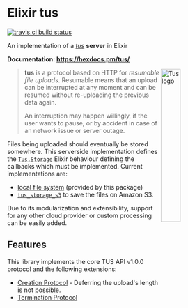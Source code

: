 # Elixir tus

[![travis.ci build status](https://img.shields.io/travis/jpscaletti/tus.svg?style=flat)](https://travis-ci.org/jpscaletti/tus)

An implementation of a *[tus](https://tus.io/)* **server** in Elixir

**Documentation: https://hexdocs.pm/tus/**

<img alt="Tus logo" src="https://github.com/tus/tus.io/blob/master/assets/img/tus1.png?raw=true" width="30%" align="right" />

> **tus** is a protocol based on HTTP for *resumable file uploads*. Resumable
> means that an upload can be interrupted at any moment and can be resumed without
> re-uploading the previous data again.
>
> An interruption may happen willingly, if the user wants to pause,
> or by accident in case of an network issue or server outage.

Files being uploaded should eventually be stored somewhere. This serverside implementation defines
the [`Tus.Storage`](lib/tus/storage.ex) Elixir behaviour defining the callbacks which must be implemented. 
Current implementations are:
* [local file system](lib/tus/storage/local.ex) (provided by this package)
* [`tus_storage_s3`](https://hex.pm/packages/tus_storage_s3) to save the files on Amazon S3.

Due to its modularization and extensibility, support for any other cloud provider 
or custom processing can be easily added.

## Features

This library implements the core TUS API v1.0.0 protocol and the following extensions:

- [Creation Protocol](http://tus.io/protocols/resumable-upload.html#creation) - Deferring the upload's length is not possible.
- [Termination Protocol](http://tus.io/protocols/resumable-upload.html#termination)
